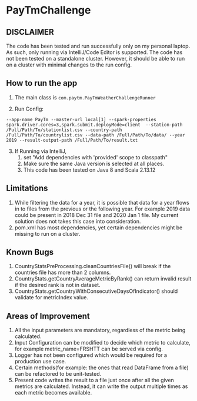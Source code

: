# PayTmChallenge

## DISCLAIMER
The code has been tested and run successfully only on my personal laptop. As such, only running via IntelliJ/Code Editor is supported.
The code has not been tested on a standalone cluster. However, it should be able to run on a cluster with minimal changes to the run config.
## How to run the app
1. The main class is `com.paytm.PayTmWeatherChallengeRunner`

2. Run Config: 
```
--app-name PayTm --master-url local[1] --spark-properties spark.driver.cores=3,spark.submit.deployMode=client  --station-path /Full/Path/To/stationlist.csv --country-path /Full/Path/To/countrylist.csv --data-path /Full/Path/To/data/ --year 2019 --result-output-path /Full/Path/To/result.txt
```
3. If Running via IntelliJ, 
   1. set "Add dependencies with 'provided' scope to classpath"
   2. Make sure the same Java version is selected at all places. 
   3. This code has been tested on Java 8 and Scala 2.13.12
    

## Limitations
1. While filtering the data for a year, it is possible that data for a year flows in to files from the previous or the following year. For example 2019 data could be present in 2018 Dec 31 file and 2020 Jan 1 file. My current solution does not takes this case into consideration.
2.  pom.xml has most dependencies, yet certain dependencies might be missing to run on a cluster.

## Known Bugs
1. CountryStatsPreProcessing.cleanCountriesFile() will break if the countries file has more than 2 columns.
2. CountryStats.getCountryAverageMetricByRank() can return invalid result if the desired rank is not in dataset.
3. CountryStats.getCountryWithConsecutiveDaysOfIndicator() should validate for metricIndex value.

## Areas of Improvement
1. All the input parameters are mandatory, regardless of the metric being calculated.
2. Input Configuration can be modified to decide which metric to calculate, for example metric_name=FRSHTT can be served via config.
3. Logger has not been configured which would be required for a production use case.
4. Certain methods(for example: the ones that read DataFrame from a file) can be refactored to be unit-tested.
5. Present code writes the result to a file just once after all the given metrics are calculated. Instead, it can write the output multiple times as each metric becomes available.